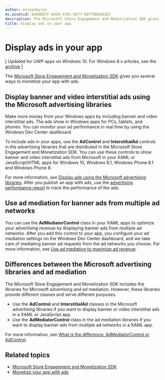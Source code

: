 ```yaml
---
author: mcleanbyron
ms.assetid: 63A9EDCF-A418-476C-8677-D8770B45D1D7
description: The Microsoft Store Engagement and Monetization SDK gives you several ways to monetize your app with ads.
title: Display ads in your app
---
```


# Display ads in your app


\[ Updated for UWP apps on Windows 10. For Windows 8.x articles, see the [archive](http://go.microsoft.com/fwlink/p/?linkid=619132) \]

The [Microsoft Store Engagement and Monetization SDK](monetize-your-app-with-the-microsoft-store-engagement-and-monetization-sdk.md) gives you several ways to monetize your app with ads.

## Display banner and video interstitial ads using the Microsoft advertising libraries

Make more money from your Windows apps by including banner and video interstitial ads. The ads show in Windows apps for PCs, tablets, and phones. You can monitor your ad performance in real time by using the Windows Dev Center dashboard.

To include ads in your apps, use the **AdControl** and **InterstitialAd** controls in the advertising libraries that are distributed in the Microsoft Store Engagement and Monetization SDK. You can use these controls to show banner and video interstitial ads from Microsoft in your XAML or JavaScript/HTML apps for Windows 10, Windows 8.1, Windows Phone 8.1 and Windows Phone 8.

For more information, see [Display ads using the Microsoft advertising libraries](display-ads-using-the-microsoft-advertising-libraries.md). After you publish an app with ads, use the [advertising performance report](../publish/advertising-performance-report.md) to track the performance of the ads.                                           

## Use ad mediation for banner ads from multiple ad networks

You can use the **AdMediatorControl** class in your XAML apps to optimize your advertising revenue by displaying banner ads from multiple ad networks. After you add this control to your app, you configure your ad mediation settings on the Windows Dev Center dashboard, and we take care of mediating banner ad requests from the ad networks you choose. For more information, see [Use ad mediation to maximize ad revenue](use-ad-mediation-to-maximize-revenue.md).

## Differences between the Microsoft advertising libraries and ad mediation

The Microsoft Store Engagement and Monetization SDK includes the libraries for Microsoft advertising and ad mediation. However, these libraries provide different classes and serve different purposes.

* Use the **AdControl** and **InterstitialAd** classes in the Microsoft advertising libraries if you want to display banner or video interstitial ads in a XAML or JavaScript app.
* Use the **AdMediatorControl** class in the ad mediation libraries if you want to display banner ads from multiple ad networks in a XAML app.

For more information, see [What is the difference: AdMediatorControl or AdControl](what-is-the-difference-admediatorcontrol-or-adcontrol.md).

## Related topics

* [Microsoft Store Engagement and Monetization SDK](monetize-your-app-with-the-microsoft-store-engagement-and-monetization-sdk.md)
* [Monetize your app with ads]( http://go.microsoft.com/fwlink/p/?LinkId=699559)


<!--HONumber=Jun16_HO2-->


